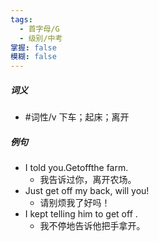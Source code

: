 ```yaml
---
tags:
  - 首字母/G
  - 级别/中考
掌握: false
模糊: false
---
```

##### 词义
- #词性/v  下车；起床；离开
##### 例句
- I told you.Getoffthe farm.
	- 我告诉过你，离开农场。
- Just get off my back, will you!
	- 请别烦我了好吗！
- I kept telling him to get off .
	- 我不停地告诉他把手拿开。
